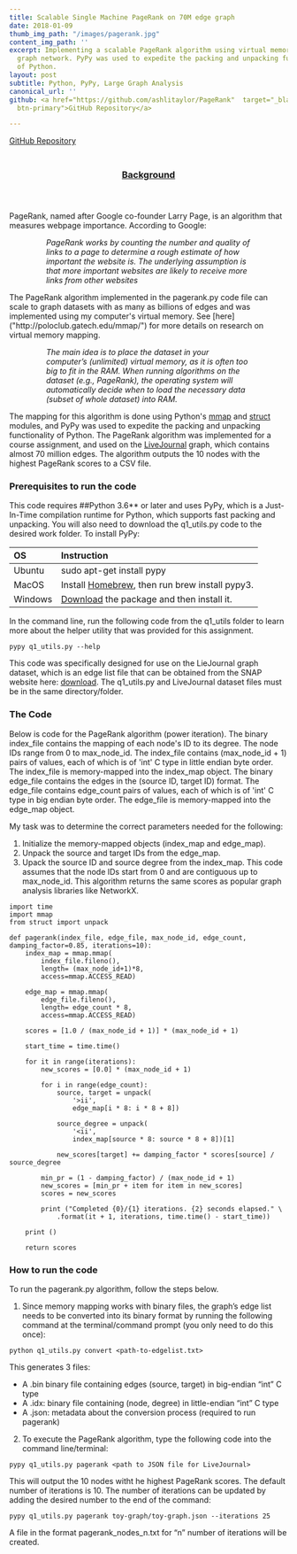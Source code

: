 ```yaml
---
title: Scalable Single Machine PageRank on 70M edge graph
date: 2018-01-09
thumb_img_path: "/images/pagerank.jpg"
content_img_path: ''
excerpt: Implementing a scalable PageRank algorithm using virtual memory on the LiveJournal
  graph network. PyPy was used to expedite the packing and unpacking functionality
  of Python.
layout: post
subtitle: Python, PyPy, Large Graph Analysis
canonical_url: ''
github: <a href="https://github.com/ashlitaylor/PageRank"  target="_blank" class="btn
  btn-primary">GitHub Repository</a>

---
```

<style>
  .indented{
    padding-left:50pt;
    padding-right:50pt;
  }
</style>

<a href="https://github.com/ashlitaylor/PageRank"  target="_blank" class="btn
  btn-primary">GitHub Repository</a>
 <!--
 <!--<header><h6 align="center"> Large Graph Analysis, Virtual Memory, PyPy </h6> </header>-->
 
  
<header>
<h3> <u><br>Background</u> </h3>
</header>
<div>
<p>PageRank, named after Google co-founder Larry Page, is an algorithm that measures webpage importance. According to Google:</p><p class = "indented"><i>
PageRank works by counting the number and quality of links to a page to determine a rough estimate of how important the website is. The underlying assumption is that more important websites are likely to receive more links from other websites</i></p>
<p>The PageRank algorithm implemented in the pagerank.py code file can scale to graph datasets with as many as billions of edges and was implemented using my computer's virtual memory. See [here]("http://poloclub.gatech.edu/mmap/") for more details on research on virtual memory mapping.</p>
<p class = "indented"><i>
The main idea is to place the dataset in your computer’s (unlimited) virtual memory, as it is often too big to fit in the RAM. When running algorithms on the dataset (e.g., PageRank), the operating system will automatically decide when to load the necessary data (subset of whole dataset) into RAM.</i></p>
</div>

The mapping for this algorithm is done using Python's [mmap](https://docs.python.org/3/library/mmap.html) and [struct](https://docs.python.org/2/library/struct.html) modules, and PyPy was used to expedite the packing and unpacking functionality of Python.
The PageRank algorithm was implemented for a course assignment, and used on the [LiveJournal](https://snap.stanford.edu/data/soc-LiveJournal1.html) graph, which contains almost 70 million edges.
The algorithm outputs the 10 nodes with the highest PageRank scores to a CSV file. 

### Prerequisites to run the code
This code requires ##Python 3.6** or later and uses PyPy, which is a Just-In-Time compilation runtime for Python, which supports fast packing and unpacking. You will also need to download the q1_utils.py code to the desired work folder. To install PyPy:

|OS |Instruction      |
|:----------|:-------------|
|Ubuntu |sudo apt-get install pypy|
|MacOS |Install [Homebrew](https://brew.sh/), then run brew install pypy3.|
|Windows |[Download](http://pypy.org/download.html#python2-7-compatible-pypy-5-4-1 ) the package and then install it. |

In the command line, run the following code from the q1_utils folder to learn more about the helper utility that was provided for this assignment.

```
pypy q1_utils.py --help
```

This code was specifically designed for use on the LieJournal graph dataset, which is an edge list file that can be obtained from the SNAP website here: [download](https://snap.stanford.edu/data/soc-LiveJournal1.html). The q1_utils.py and LiveJournal dataset files must be in the same directory/folder.

### The Code

Below is code for the PageRank algorithm (power iteration).
The binary index_file contains the mapping of each node's ID to its degree.
The node IDs range from 0 to max_node_id.
The index_file contains (max_node_id + 1) pairs of values,
each of which is of 'int' C type in little endian byte order.
The index_file is memory-mapped into the index_map object.
The binary edge_file contains the edges in the (source ID, target ID) format.
The edge_file contains edge_count pairs of values,
each of which is of 'int' C type in big endian byte order.
The edge_file is memory-mapped into the edge_map object.

My task was to determine the correct parameters needed for the following:
1. Initialize the memory-mapped objects (index_map and edge_map).
2. Unpack the source and target IDs from the edge_map.
3. Upack the source ID and source degree from the index_map.
This code assumes that the node IDs start from 0 and are contiguous up to max_node_id.
This algorithm returns the same scores as popular graph analysis libraries like NetworkX.

```
import time
import mmap
from struct import unpack

def pagerank(index_file, edge_file, max_node_id, edge_count, damping_factor=0.85, iterations=10):
    index_map = mmap.mmap(
        index_file.fileno(),
        length= (max_node_id+1)*8,  
        access=mmap.ACCESS_READ)

    edge_map = mmap.mmap(
        edge_file.fileno(),
        length= edge_count * 8,  
        access=mmap.ACCESS_READ)

    scores = [1.0 / (max_node_id + 1)] * (max_node_id + 1)

    start_time = time.time()

    for it in range(iterations):
        new_scores = [0.0] * (max_node_id + 1)

        for i in range(edge_count):
            source, target = unpack(
                '>ii',  
                edge_map[i * 8: i * 8 + 8])  

            source_degree = unpack(
                '<ii',  
                index_map[source * 8: source * 8 + 8])[1]  

            new_scores[target] += damping_factor * scores[source] / source_degree

        min_pr = (1 - damping_factor) / (max_node_id + 1)
        new_scores = [min_pr + item for item in new_scores]
        scores = new_scores

        print ("Completed {0}/{1} iterations. {2} seconds elapsed." \
            .format(it + 1, iterations, time.time() - start_time))

    print ()

    return scores
```

### How to run the code
To run the pagerank.py algorithm, follow the steps below. 
1. Since memory mapping works with binary files, the graph’s edge list needs to be converted into its binary format by running the following command at the terminal/command prompt (you only need to do this once):
```
python q1_utils.py convert <path-to-edgelist.txt>
```

This generates 3 files:
* A .bin binary file containing edges (source, target) in big-endian “int” C type
* A .idx: binary file containing (node, degree) in little-endian “int” C type
 * A .json: metadata about the conversion process (required to run pagerank)

2. To execute the PageRank algorithm, type the following code into the command line/terminal:
```
pypy q1_utils.py pagerank <path to JSON file for LiveJournal>
```
This will output the 10 nodes witht he highest PageRank scores. The default number of iterations is 10. The number of iterations can be updated by adding the desired number to the end of the command:
```
pypy q1_utils.py pagerank toy-graph/toy-graph.json --iterations 25
```
A file in the format pagerank_nodes_n.txt  for “n” number of iterations will be created.